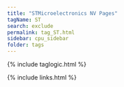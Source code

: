 ```yaml
---
title: "STMicroelectronics NV Pages"
tagName: ST
search: exclude
permalink: tag_ST.html
sidebar: cpu_sidebar
folder: tags
---
```

{% include taglogic.html %}

{% include links.html %}

